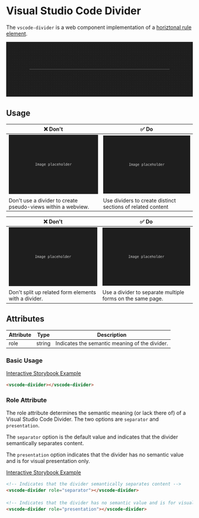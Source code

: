 # Visual Studio Code Divider

The `vscode-divider` is a web component implementation of a [horiztonal rule element](https://developer.mozilla.org/en-US/docs/Web/HTML/Element/hr).

![Divider hero](/docs/assets/divider-hero.png)

## Usage

| ❌ Don't                                                     | ✅ Do                                                       |
| ------------------------------------------------------------ | ----------------------------------------------------------- |
| ![Image placeholder](/docs/assets/img-placeholder.png)       | ![Image placeholder](/docs/assets/img-placeholder.png)      |
| Don't use a divider to create pseudo-views within a webview. | Use dividers to create distinct sections of related content |

| ❌ Don't                                               | ✅ Do                                                      |
| ------------------------------------------------------ | ---------------------------------------------------------- |
| ![Image placeholder](/docs/assets/img-placeholder.png) | ![Image placeholder](/docs/assets/img-placeholder.png)     |
| Don't split up related form elements with a divider.   | Use a divider to separate multiple forms on the same page. |

## Attributes

| Attribute | Type   | Description                                    |
| --------- | ------ | ---------------------------------------------- |
| role      | string | Indicates the semantic meaning of the divider. |

### Basic Usage

[Interactive Storybook Example](https://microsoft.github.io/vscode-webview-ui-toolkit/?path=/story/library-divider--default)

```html
<vscode-divider></vscode-divider>
```

### Role Attribute

The role attribute determines the semantic meaning (or lack there of) of a Visual Studio Code Divider. The two options are `separator` and `presentation`.

The `separator` option is the default value and indicates that the divider semantically separates content.

The `presentation` option indicates that the divider has no semantic value and is for visual presentation only.

[Interactive Storybook Example](https://microsoft.github.io/vscode-webview-ui-toolkit/?path=/story/library-divider--with-role)

```html
<!-- Indicates that the divider semantically separates content -->
<vscode-divider role="separator"></vscode-divider>

<!-- Indicates that the divider has no semantic value and is for visual presentation only -->
<vscode-divider role="presentation"></vscode-divider>
```
